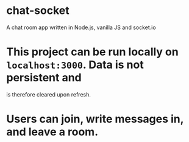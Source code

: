 # chat-socket
A chat room app written in Node.js, vanilla JS and socket.io

# This project can be run locally on `localhost:3000`. Data is not persistent and 
is therefore cleared upon refresh. 

# Users can join, write messages in, and leave a room. 
